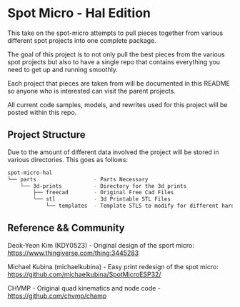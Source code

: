 # Spot Micro - Hal Edition

This take on the spot-micro attempts to pull pieces together from various different spot projects into one complete package.

The goal of this project is to not only pull the best pieces from the various spot projects but also to have a single repo that contains everything you need to get up and running smoothly.

Each project that pieces are taken from will be documented in this README so anyone who is interested can visit the parent projects.

All current code samples, models, and rewrites used for this project will be posted within this repo.

## Project Structure

Due to the amount of different data involved the project will be stored in various directories. This goes as follows:


```bash
spot-micro-hal
└── parts                  - Parts Necessary
    └── 3d-prints          - Directory for the 3d prints
        ├── freecad        - Original Free Cad Files
        └── stl            - 3d Printable STL Files
            └── templates  - Template STLS to modify for different hardware
```

## Reference && Community

Deok-Yeon Kim (KDY0523) - Original design of the sport micro: https://www.thingiverse.com/thing:3445283

Michael Kubina (michaelkubina) - Easy print redesign of the spot micro: https://github.com/michaelkubina/SpotMicroESP32/

CHVMP - Original quad kinematics and node code - https://github.com/chvmp/champ
